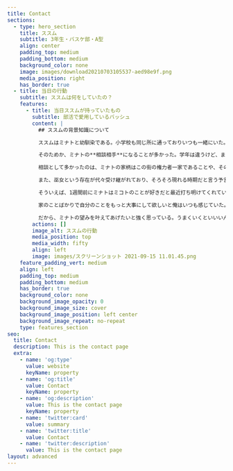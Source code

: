 ```yaml
---
title: Contact
sections:
  - type: hero_section
    title: ススム
    subtitle: 3年生・バスケ部・A型
    align: center
    padding_top: medium
    padding_bottom: medium
    background_color: none
    image: images/download20210703105537-aed98e9f.png
    media_position: right
    has_border: true
  - title: 当日の行動
    subtitle: ススムは何をしていたの？
    features:
      - title: 当日ススムが持っていたもの
        subtitle: 部活で愛用しているバッシュ
        content: |
          ## ススムの背景知識について

          ススムはミナトと幼馴染である。小学校も同じ所に通っておりいつも一緒にいた。

          そのためか、ミナトの**相談相手**になることが多かった。学年は違うけど、まるで同い年のように振る舞いよくミナトの話を聞いてあげた。

          相談として多かったのは、ミナトの家柄はこの街の権力者一家であることや、その後を継ぐ難しさに悩んでいたことだ。

          また、巫女という存在が代々受け継がれており、そろそろ現れる時期だと言う予言があるらしく、家は巫女を探すことで忙しいらしいとも聞いた。

          そういえば、1週間前にミナトはミコトのことが好きだと最近打ち明けてくれていた。

          家のことばかりで自分のことをもっと大事にして欲しいと俺はいつも感じていた。

          だから、ミナトの望みを叶えてあげたいと強く思っている。うまくいくといいいんだけど。
        actions: []
        image_alt: ススムの行動
        media_position: top
        media_width: fifty
        align: left
        image: images/スクリーンショット 2021-09-15 11.01.45.png
    feature_padding_vert: medium
    align: left
    padding_top: medium
    padding_bottom: medium
    has_border: true
    background_color: none
    background_image_opacity: 0
    background_image_size: cover
    background_image_position: left center
    background_image_repeat: no-repeat
    type: features_section
seo:
  title: Contact
  description: This is the contact page
  extra:
    - name: 'og:type'
      value: website
      keyName: property
    - name: 'og:title'
      value: Contact
      keyName: property
    - name: 'og:description'
      value: This is the contact page
      keyName: property
    - name: 'twitter:card'
      value: summary
    - name: 'twitter:title'
      value: Contact
    - name: 'twitter:description'
      value: This is the contact page
layout: advanced
---
```

